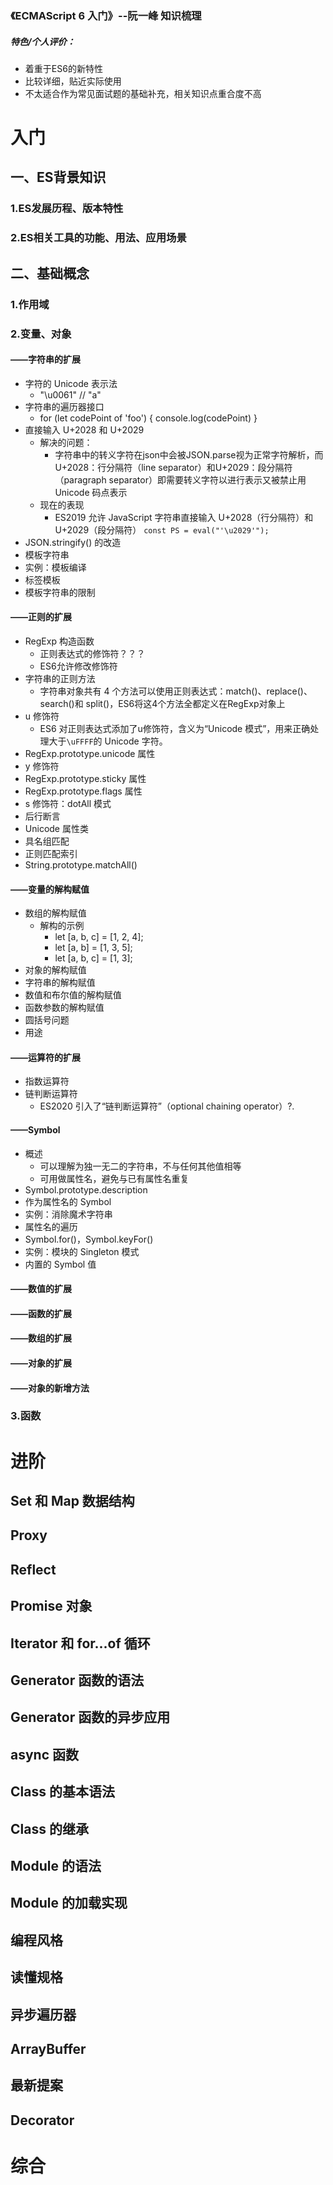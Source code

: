 ### 《ECMAScript 6 入门》--阮一峰 知识梳理
##### 特色/个人评价：
* 着重于ES6的新特性
* 比较详细，贴近实际使用
* 不太适合作为常见面试题的基础补充，相关知识点重合度不高

# 入门
## 一、ES背景知识
### 1.ES发展历程、版本特性
### 2.ES相关工具的功能、用法、应用场景
## 二、基础概念
### 1.作用域
### 2.变量、对象
#### ——字符串的扩展
* 字符的 Unicode 表示法
  - "\u0061"  // "a"
* 字符串的遍历器接口
  - for (let codePoint of 'foo') {
    console.log(codePoint)
  }
* 直接输入 U+2028 和 U+2029
  - 解决的问题：
    - 字符串中的转义字符在json中会被JSON.parse视为正常字符解析，而U+2028：行分隔符（line separator）和U+2029：段分隔符（paragraph separator）即需要转义字符以进行表示又被禁止用Unicode 码点表示
  - 现在的表现
    - ES2019 允许 JavaScript 字符串直接输入 U+2028（行分隔符）和 U+2029（段分隔符）
    `const PS = eval("'\u2029'");`
* JSON.stringify() 的改造
* 模板字符串
* 实例：模板编译
* 标签模板
* 模板字符串的限制
#### ——正则的扩展
* RegExp 构造函数
  - 正则表达式的修饰符？？？
  - ES6允许修改修饰符
* 字符串的正则方法
  - 字符串对象共有 4 个方法可以使用正则表达式：match()、replace()、search()和 split()，ES6将这4个方法全都定义在RegExp对象上
* u 修饰符
  - ES6 对正则表达式添加了u修饰符，含义为“Unicode 模式”，用来正确处理大于`\uFFFF`的 Unicode 字符。
* RegExp.prototype.unicode 属性
* y 修饰符
* RegExp.prototype.sticky 属性
* RegExp.prototype.flags 属性
* s 修饰符：dotAll 模式
* 后行断言
* Unicode 属性类
* 具名组匹配
* 正则匹配索引
* String.prototype.matchAll()
#### ——变量的解构赋值
* 数组的解构赋值
  - 解构的示例
    - let [a, b, c] = [1, 2, 4];
    - let [a, b] = [1, 3, 5];
    - let [a, b, c] = [1, 3];
* 对象的解构赋值
* 字符串的解构赋值
* 数值和布尔值的解构赋值
* 函数参数的解构赋值
* 圆括号问题
* 用途
#### ——运算符的扩展
* 指数运算符
* 链判断运算符
  - ES2020 引入了“链判断运算符”（optional chaining operator）?.
#### ——Symbol
* 概述
  - 可以理解为独一无二的字符串，不与任何其他值相等
  - 可用做属性名，避免与已有属性名重复
* Symbol.prototype.description
* 作为属性名的 Symbol
* 实例：消除魔术字符串
* 属性名的遍历
* Symbol.for()，Symbol.keyFor()
* 实例：模块的 Singleton 模式
* 内置的 Symbol 值
#### ——数值的扩展
#### ——函数的扩展
#### ——数组的扩展
#### ——对象的扩展
#### ——对象的新增方法
### 3.函数

# 进阶
## Set 和 Map 数据结构
## Proxy
## Reflect
## Promise 对象
## Iterator 和 for...of 循环
## Generator 函数的语法
## Generator 函数的异步应用
## async 函数
## Class 的基本语法
## Class 的继承
## Module 的语法
## Module 的加载实现
## 编程风格
## 读懂规格
## 异步遍历器
## ArrayBuffer
## 最新提案
## Decorator

# 综合

